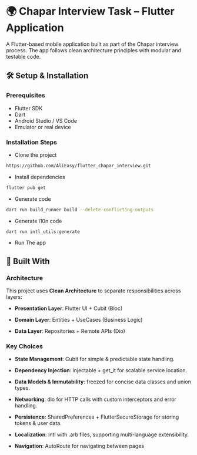 
# 🌍 Chapar Interview Task – Flutter Application
A Flutter-based mobile application built as part of the Chapar interview process. The app follows clean architecture principles with modular and testable code.

## 🛠 Setup & Installation

### Prerequisites
- Flutter SDK
- Dart
- Android Studio / VS Code
- Emulator or real device

### Installation Steps

- Clone the project
```bash
https://github.com/AliEasy/flutter_chapar_interview.git
```
- Install dependencies
```bash
flutter pub get
```
- Generate code
```bash
dart run build_runner build --delete-conflicting-outputs
```
- Generate l10n code
```bash
dart run intl_utils:generate
```

- Run The app

## 🧱 Built With

### Architecture
This project uses **Clean Architecture** to separate responsibilities across layers:

- **Presentation Layer**: Flutter UI + Cubit (Bloc)

- **Domain Layer**: Entities + UseCases (Business Logic)

- **Data Layer**: Repositories + Remote APIs (Dio)

### Key Choices
- **State Management**: Cubit for simple & predictable state handling.

- **Dependency Injection**: injectable + get_it for scalable service location.

- **Data Models & Immutability**: freezed for concise data classes and union types.

- **Networking**: dio for HTTP calls with custom interceptors and error handling.

- **Persistence**: SharedPreferences + FlutterSecureStorage for storing tokens & user data.

- **Localization**: intl with .arb files, supporting multi-language extensibility.

- **Navigation**: AutoRoute for navigating between pages
